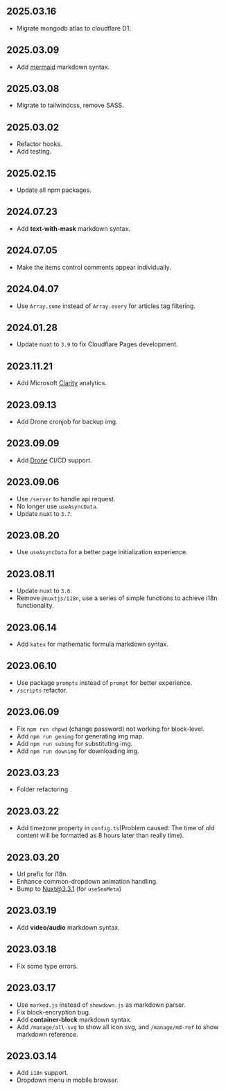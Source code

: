 ## 2025.03.16
* Migrate mongodb atlas to cloudflare D1.

## 2025.03.09
* Add [mermaid](https://mermaid.js.org/) markdown syntax.

## 2025.03.08
* Migrate to tailwindcss, remove SASS.

## 2025.03.02
* Refactor hooks.
* Add testing.

## 2025.02.15
* Update all npm packages.

## 2024.07.23
* Add **text-with-mask** markdown syntax.

## 2024.07.05
* Make the items control comments appear individually.

## 2024.04.07
* Use `Array.some` instead of `Array.every` for articles tag filtering.

## 2024.01.28
* Update nuxt to `3.9` to fix Cloudflare Pages development.

## 2023.11.21
* Add Microsoft [Clarity](https://clarity.microsoft.com/) analytics.

## 2023.09.13
* Add Drone cronjob for backup img.

## 2023.09.09
* Add [Drone](https://drone.io) CI/CD support.

## 2023.09.06
* Use `/server` to handle api request.
* No longer use `useAsyncData`.
* Update nuxt to `3.7`.

## 2023.08.20
* Use `useAsyncData` for a better page initialization experience.

## 2023.08.11
* Update nuxt to `3.6`.
* Remove `@nuxtjs/i18n`, use a series of simple functions to achieve i18n functionality.

## 2023.06.14
* Add `katex` for mathematic formula markdown syntax.

## 2023.06.10
* Use package `prompts` instead of `prompt` for better experience.
* `/scripts` refactor.

## 2023.06.09
* Fix `npm run chpwd` (change password) not working for block-level.
* Add `npm run genimg` for generating img map.
* Add `npm run subimg` for substituting img.
* Add `npm run downimg` for downloading img.

## 2023.03.23
* Folder refactoring

## 2023.03.22
* Add timezone property in `config.ts`(Problem caused: The time of old content will be formatted as 8 hours later than really time).

## 2023.03.20
* Url prefix for i18n.
* Enhance common-dropdown animation handling.
* Bump to Nuxt@3.3.1 (for `useSeoMeta`)

## 2023.03.19
* Add **video/audio** markdown syntax.

## 2023.03.18
* Fix some type errors.

## 2023.03.17
* Use `marked.js` instead of `showdown.js` as markdown parser.
* Fix block-encryption bug.
* Add **container-block** markdown syntax.
* Add `/manage/all-svg` to show all icon svg, and `/manage/md-ref` to show markdown reference.

## 2023.03.14
* Add `i18n` support.
* Dropdown menu in mobile browser.